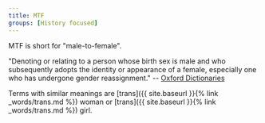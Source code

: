 ```yaml
---
title: MTF
groups: [History focused]
---
```


MTF is short for "male-to-female".

"Denoting or relating to a person whose birth sex is male and who subsequently adopts the identity or appearance of a female, especially one who has undergone gender reassignment." -- [Oxford Dictionaries](https://en.oxforddictionaries.com/definition/male-to-female)

Terms with similar meanings are [trans]({{ site.baseurl }}{% link _words/trans.md %}) woman or [trans]({{ site.baseurl }}{% link _words/trans.md %}) girl.